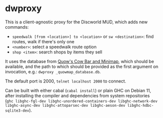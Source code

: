 # dwproxy

This is a client-agnostic proxy for the Discworld MUD, which adds new
commands:

- `speedwalk [from <location>] to <location>` or `sw <destination>`:
  find routes, walk if there's only one
- `<number>`: select a speedwalk route option
- `shop <item>`: search shops by items they sell

It uses the database from [Quow's Cow Bar and
Minimap](http://quow.co.uk/minimap.php), which should be available,
and the path to which should be provided as the first argument on
invocation, e.g.: `dwproxy _quowmap_database.db`.

The default port is 2000, `telnet localhost 2000` to connect.

Can be built with either cabal (`cabal install`) or plain GHC on
Debian 11, after installing the compiler and dependencies from system
repositories (`ghc libghc-fgl-dev libghc-unordered-containers-dev
libghc-network-dev libghc-async-dev libghc-attoparsec-dev
libghc-aeson-dev libghc-hdbc-sqlite3-dev`).
